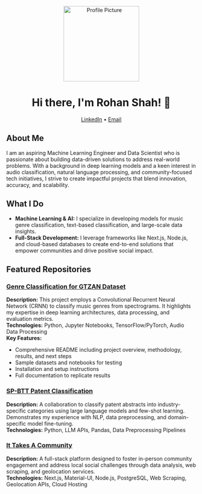 <p align="center">
  <img src="DSC06647.jpg" alt="Profile Picture" width="200" />
</p>

<h1 align="center">Hi there, I'm Rohan Shah! 👋</h1>

<p align="center">
  <a href="https://www.linkedin.com/in/rohanshah004/" target="_blank">LinkedIn</a> • 
  <a href="mailto:rohanshah1@ufl.edu">Email</a>
</p>

## About Me
I am an aspiring Machine Learning Engineer and Data Scientist who is passionate about building data-driven solutions to address real-world problems. With a background in deep learning models and a keen interest in audio classification, natural language processing, and community-focused tech initiatives, I strive to create impactful projects that blend innovation, accuracy, and scalability.

## What I Do
- **Machine Learning & AI:** I specialize in developing models for music genre classification, text-based classification, and large-scale data insights.
- **Full-Stack Development:** I leverage frameworks like Next.js, Node.js, and cloud-based databases to create end-to-end solutions that empower communities and drive positive social impact.

## Featured Repositories
### [Genre Classification for GTZAN Dataset](https://github.com/r0hanshah/Genre-Classification-for-GTZAN-Dataset)
**Description:** This project employs a Convolutional Recurrent Neural Network (CRNN) to classify music genres from spectrograms. It highlights my expertise in deep learning architectures, data processing, and evaluation metrics.  
**Technologies:** Python, Jupyter Notebooks, TensorFlow/PyTorch, Audio Data Processing  
**Key Features:**  
- Comprehensive README including project overview, methodology, results, and next steps  
- Sample datasets and notebooks for testing  
- Installation and setup instructions  
- Full documentation to replicate results

### [SP-BTT Patent Classification](https://github.com/jaanvi-prabhakar/SP-BTT-Patent-Classification)
**Description:** A collaboration to classify patent abstracts into industry-specific categories using large language models and few-shot learning. Demonstrates my experience with NLP, data preprocessing, and domain-specific model fine-tuning.  
**Technologies:** Python, LLM APIs, Pandas, Data Preprocessing Pipelines

### [It Takes A Community](https://github.com/alvin-wong/it_takes_a_community)
**Description:** A full-stack platform designed to foster in-person community engagement and address local social challenges through data analysis, web scraping, and geolocation services.  
**Technologies:** Next.js, Material-UI, Node.js, PostgreSQL, Web Scraping, Geolocation APIs, Cloud Hosting
